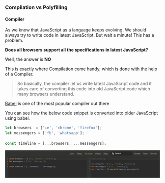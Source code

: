 ### Compilation vs Polyfilling

#### Compiler

As we know that JavaScript as a language keeps evolving. We should always try to write code in latest JavaScript.
But wait a minute! This has a problem. 

**Does all browsers support all the specifications in latest JavaScript?**

Well, the answer is **NO**

This is exactly where Compilation come handy, which is done with the help of a Compiler.

> So basically, the compiler let us write latest JavaScript code and it takes care of converting this code into old JavaScript code which many browsers understand.

[Babel](https://babeljs.io/) is one of the most popular compiler out there

You can see how the below code snippet is converted into older JavaScript using babel.
```js
let browsers  = ['ie', 'chrome', 'firefox'];
let messengers = ['fb', 'whatsapp'];

const timeline = [...browsers, ...messengers];
```

![Compiled code using babel](images/babel%20output%20example.PNG)

